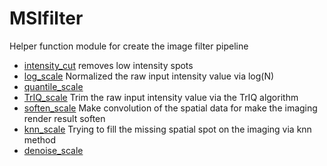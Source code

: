 # MSIfilter

Helper function module for create the image filter pipeline

+ [intensity_cut](MSIfilter/intensity_cut.1) removes low intensity spots
+ [log_scale](MSIfilter/log_scale.1) Normalized the raw input intensity value via log(N)
+ [quantile_scale](MSIfilter/quantile_scale.1) 
+ [TrIQ_scale](MSIfilter/TrIQ_scale.1) Trim the raw input intensity value via the TrIQ algorithm
+ [soften_scale](MSIfilter/soften_scale.1) Make convolution of the spatial data for make the imaging render result soften
+ [knn_scale](MSIfilter/knn_scale.1) Trying to fill the missing spatial spot on the imaging via knn method
+ [denoise_scale](MSIfilter/denoise_scale.1) 
